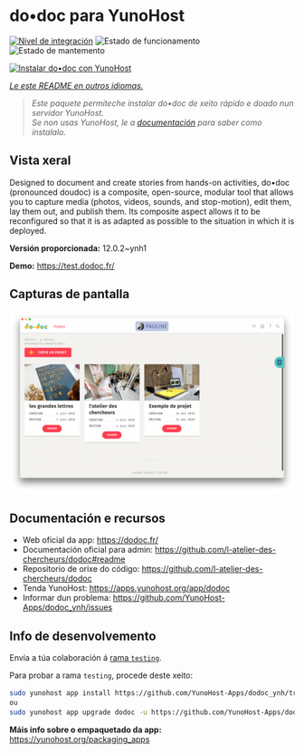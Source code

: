 <!--
NOTA: Este README foi creado automáticamente por <https://github.com/YunoHost/apps/tree/master/tools/readme_generator>
NON debe editarse manualmente.
-->

# do•doc para YunoHost

[![Nivel de integración](https://apps.yunohost.org/badge/integration/dodoc)](https://ci-apps.yunohost.org/ci/apps/dodoc/)
![Estado de funcionamento](https://apps.yunohost.org/badge/state/dodoc)
![Estado de mantemento](https://apps.yunohost.org/badge/maintained/dodoc)

[![Instalar do•doc con YunoHost](https://install-app.yunohost.org/install-with-yunohost.svg)](https://install-app.yunohost.org/?app=dodoc)

*[Le este README en outros idiomas.](./ALL_README.md)*

> *Este paquete permíteche instalar do•doc de xeito rápido e doado nun servidor YunoHost.*  
> *Se non usas YunoHost, le a [documentación](https://yunohost.org/install) para saber como instalalo.*

## Vista xeral

Designed to document and create stories from hands-on activities, do•doc (pronounced doudoc) is a composite, open-source, modular tool that allows you to capture media (photos, videos, sounds, and stop-motion), edit them, lay them out, and publish them. Its composite aspect allows it to be reconfigured so that it is as adapted as possible to the situation in which it is deployed.

**Versión proporcionada:** 12.0.2~ynh1

**Demo:** <https://test.dodoc.fr/>

## Capturas de pantalla

![Captura de pantalla de do•doc](./doc/screenshots/screenshot.png)

## Documentación e recursos

- Web oficial da app: <https://dodoc.fr/>
- Documentación oficial para admin: <https://github.com/l-atelier-des-chercheurs/dodoc#readme>
- Repositorio de orixe do código: <https://github.com/l-atelier-des-chercheurs/dodoc>
- Tenda YunoHost: <https://apps.yunohost.org/app/dodoc>
- Informar dun problema: <https://github.com/YunoHost-Apps/dodoc_ynh/issues>

## Info de desenvolvemento

Envía a túa colaboración á [rama `testing`](https://github.com/YunoHost-Apps/dodoc_ynh/tree/testing).

Para probar a rama `testing`, procede deste xeito:

```bash
sudo yunohost app install https://github.com/YunoHost-Apps/dodoc_ynh/tree/testing --debug
ou
sudo yunohost app upgrade dodoc -u https://github.com/YunoHost-Apps/dodoc_ynh/tree/testing --debug
```

**Máis info sobre o empaquetado da app:** <https://yunohost.org/packaging_apps>
